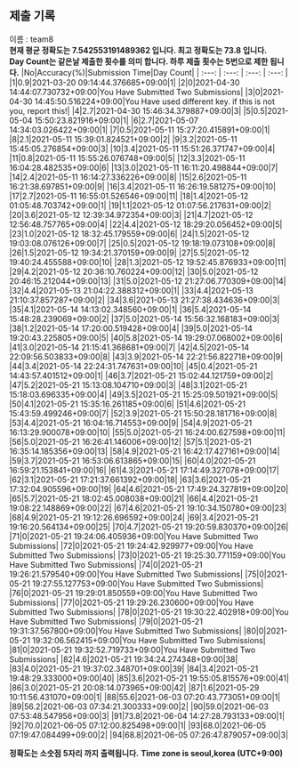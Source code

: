 


  
## 제출 기록  
이름 : team8  
**현재 평균 정확도는 7.542553191489362 입니다. 최고 정확도는 73.8 입니다.**  
**Day Count는 같은날 제출한 횟수를 의미 합니다. 하루 제출 횟수는 5번으로 제한 됩니다.**
|No|Accuracy(%)|Submission Time|Day Count|
| :---: | :---: | :---: | :---: |
|1|0.9|2021-03-20 09:14:44.376685+09:00|1|
|2|0|2021-04-30 14:44:07.730732+09:00|You Have Submitted Two Submissions|
|3|0|2021-04-30 14:45:50.516224+09:00|You Have used different key. if this is not you, report this!|
|4|2.7|2021-04-30 15:46:34.379887+09:00|3|
|5|0.5|2021-05-04 15:50:23.821916+09:00|1|
|6|2.7|2021-05-07 14:34:03.026422+09:00|1|
|7|0.5|2021-05-11 15:27:20.415891+09:00|1|
|8|2.1|2021-05-11 15:39:01.824521+09:00|2|
|9|3.2|2021-05-11 15:45:05.276854+09:00|3|
|10|3.4|2021-05-11 15:51:26.371747+09:00|4|
|11|0.8|2021-05-11 15:55:26.076748+09:00|5|
|12|3.3|2021-05-11 16:04:28.482535+09:00|6|
|13|3.0|2021-05-11 16:11:20.498844+09:00|7|
|14|2.4|2021-05-11 16:14:27.336226+09:00|8|
|15|2.6|2021-05-11 16:21:38.697851+09:00|9|
|16|3.4|2021-05-11 16:26:19.581275+09:00|10|
|17|2.7|2021-05-11 16:55:01.526546+09:00|11|
|18|1.4|2021-05-12 01:05:48.703742+09:00|1|
|19|1.1|2021-05-12 01:07:56.217631+09:00|2|
|20|3.6|2021-05-12 12:39:34.972354+09:00|3|
|21|4.7|2021-05-12 12:56:48.757765+09:00|4|
|22|4.4|2021-05-12 18:29:20.056452+09:00|5|
|23|1.0|2021-05-12 18:32:45.179559+09:00|6|
|24|1.5|2021-05-12 19:03:08.076126+09:00|7|
|25|0.5|2021-05-12 19:18:19.073108+09:00|8|
|26|1.5|2021-05-12 19:34:21.370159+09:00|9|
|27|5.5|2021-05-12 19:40:24.455588+09:00|10|
|28|1.3|2021-05-12 19:52:45.876933+09:00|11|
|29|4.2|2021-05-12 20:36:10.760224+09:00|12|
|30|5.0|2021-05-12 20:46:15.212044+09:00|13|
|31|5.0|2021-05-12 21:27:06.770309+09:00|14|
|32|4.4|2021-05-13 21:04:22.388312+09:00|1|
|33|4.4|2021-05-13 21:10:37.857287+09:00|2|
|34|3.6|2021-05-13 21:27:38.434636+09:00|3|
|35|4.1|2021-05-14 14:13:02.348560+09:00|1|
|36|5.4|2021-05-14 15:48:28.239069+09:00|2|
|37|5.0|2021-05-14 15:56:32.168183+09:00|3|
|38|1.2|2021-05-14 17:20:00.519428+09:00|4|
|39|5.0|2021-05-14 19:20:43.225805+09:00|5|
|40|5.8|2021-05-14 19:29:07.068002+09:00|6|
|41|3.0|2021-05-14 21:15:41.368681+09:00|7|
|42|4.5|2021-05-14 22:09:56.503833+09:00|8|
|43|3.9|2021-05-14 22:21:56.822718+09:00|9|
|44|3.4|2021-05-14 22:24:31.747631+09:00|10|
|45|0.4|2021-05-21 14:43:57.401512+09:00|1|
|46|3.7|2021-05-21 15:02:44.121759+09:00|2|
|47|5.2|2021-05-21 15:13:08.104710+09:00|3|
|48|3.1|2021-05-21 15:18:03.696335+09:00|4|
|49|3.5|2021-05-21 15:25:09.501921+09:00|5|
|50|4.1|2021-05-21 15:35:16.261185+09:00|6|
|51|4.6|2021-05-21 15:43:59.499246+09:00|7|
|52|3.9|2021-05-21 15:50:28.181716+09:00|8|
|53|4.4|2021-05-21 16:04:16.714553+09:00|9|
|54|4.9|2021-05-21 16:13:29.900078+09:00|10|
|55|5.0|2021-05-21 16:24:00.627598+09:00|11|
|56|5.0|2021-05-21 16:26:41.146006+09:00|12|
|57|5.1|2021-05-21 16:35:14.185356+09:00|13|
|58|4.9|2021-05-21 16:42:17.427161+09:00|14|
|59|3.7|2021-05-21 16:53:06.613865+09:00|15|
|60|4.0|2021-05-21 16:59:21.153841+09:00|16|
|61|4.3|2021-05-21 17:14:49.327078+09:00|17|
|62|3.1|2021-05-21 17:21:37.661392+09:00|18|
|63|3.6|2021-05-21 17:32:04.905596+09:00|19|
|64|4.6|2021-05-21 17:49:24.327819+09:00|20|
|65|5.7|2021-05-21 18:02:45.008038+09:00|21|
|66|4.4|2021-05-21 19:08:22.148869+09:00|22|
|67|4.6|2021-05-21 19:10:34.150780+09:00|23|
|68|4.9|2021-05-21 19:12:26.696592+09:00|24|
|69|3.4|2021-05-21 19:16:20.564134+09:00|25|
|70|4.7|2021-05-21 19:20:59.830370+09:00|26|
|71|0|2021-05-21 19:24:06.405936+09:00|You Have Submitted Two Submissions|
|72|0|2021-05-21 19:24:42.929977+09:00|You Have Submitted Two Submissions|
|73|0|2021-05-21 19:25:30.771159+09:00|You Have Submitted Two Submissions|
|74|0|2021-05-21 19:26:21.579540+09:00|You Have Submitted Two Submissions|
|75|0|2021-05-21 19:27:55.127753+09:00|You Have Submitted Two Submissions|
|76|0|2021-05-21 19:29:01.850559+09:00|You Have Submitted Two Submissions|
|77|0|2021-05-21 19:29:26.230600+09:00|You Have Submitted Two Submissions|
|78|0|2021-05-21 19:30:22.402918+09:00|You Have Submitted Two Submissions|
|79|0|2021-05-21 19:31:37.567800+09:00|You Have Submitted Two Submissions|
|80|0|2021-05-21 19:32:06.562415+09:00|You Have Submitted Two Submissions|
|81|0|2021-05-21 19:32:52.719733+09:00|You Have Submitted Two Submissions|
|82|4.6|2021-05-21 19:34:24.274348+09:00|38|
|83|4.0|2021-05-21 19:37:02.348701+09:00|39|
|84|3.4|2021-05-21 19:48:29.333000+09:00|40|
|85|3.6|2021-05-21 19:55:05.815576+09:00|41|
|86|3.0|2021-05-21 20:08:14.073965+09:00|42|
|87|1.6|2021-05-29 10:11:56.431070+09:00|1|
|88|55.6|2021-06-03 07:20:43.773051+09:00|1|
|89|56.2|2021-06-03 07:34:21.300333+09:00|2|
|90|59.0|2021-06-03 07:53:48.547956+09:00|3|
|91|73.8|2021-06-04 14:27:28.793133+09:00|1|
|92|70.0|2021-06-05 07:12:00.825498+09:00|1|
|93|68.0|2021-06-05 07:19:47.084499+09:00|2|
|94|68.8|2021-06-05 07:26:47.879057+09:00|3|


**정확도는 소숫점 5자리 까지 출력됩니다.**
**Time zone is seoul,korea (UTC+9:00)**
